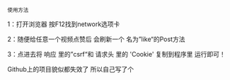 `使用方法`

1：打开浏览器 按F12找到network选项卡

2：随便给任意一个视频点赞后 会刷新一个 名为”like“的Post方法

3：点进去将 响应 里的”csrf“和 请求头 里的 'Cookie' 复制到程序里 运行即可！

Github上的项目貌似都失效了 所以自己写了个
